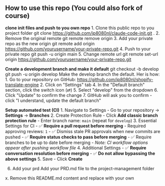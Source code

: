 ## How to use this repo (You could also fork of course)

**clone init files and push to you own repo**
    1. Clone this public repo to you project folder
    git clone https://github.com/jp8080nl/claude-code-init.git .
    2. Remove the original remote
    git remote remove origin
    3. Add your private repo as the new origin
    git remote add origin https://github.com/yourusername/your-private-repo.git
    4. Push to your private repo
    git push -u origin main
    5. Change remote url
    git remote set-url origin https://github.com/yourusername/your-private-repo.git

**Create a development branch and make it default**
    git checkout -b develop
    git push -u origin develop
    Make the develop branch the default. Her is how:
    1. Go to your repository on GitHub: https://github.com/jp8080nl/shopify-translate-engine
    2. Click on "Settings" tab
    4. In the "Default branch" section, click the switch icon (⇄)
    5. Select "develop" from the dropdown
    6. Click "Update" to confirm the change
    7. GitHub will ask you to confirm - click "I understand, update the default branch"

**Setup automated test (CI)**
    1. Navigate to Settings
    - Go to your repository → **Settings** → **Branches**
    2. Create Protection Rule
    - Click **Add classic branch protection rule**
    - Enter branch name: `main` (repeat for `develop`)
    3. Essential Settings for CI
    - ✅ **Require a pull request before merging**
        - Required approving reviews: `1`
        - ✅ Dismiss stale PR approvals when new commits are pushed
    - ✅ **Require status checks to pass before merging**
        - ✅ Require branches to be up to date before merging
        - *Note: CI workflow options appear after pushing workflow file*
    4. Additional Settings
    - ✅ **Require conversation resolution before merging**
    - ✅ **Do not allow bypassing the above settings**
    5. Save
    - Click **Create**

6. Add your prd
Add your PRD.md file to the project-management folder

x. Remove this README.md content and replace with your own
